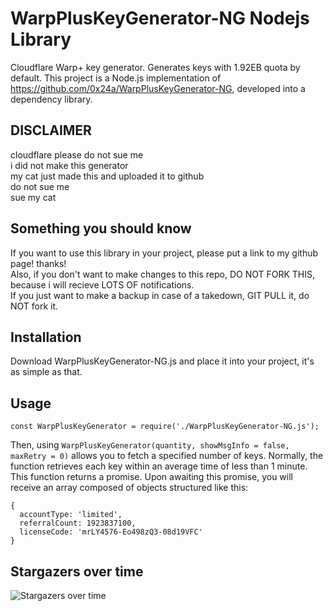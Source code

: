 ﻿# WarpPlusKeyGenerator-NG Nodejs Library
Cloudflare Warp+ key generator.
Generates keys with 1.92EB quota by default.
This project is a Node.js implementation of https://github.com/0x24a/WarpPlusKeyGenerator-NG, developed into a dependency library.

## DISCLAIMER
cloudflare please do not sue me  
i did not make this generator  
my cat just made this and uploaded it to github  
do not sue me  
sue my cat

## Something you should know
If you want to use this library in your project, please put a link to my github page! thanks!  
Also, if you don't want to make changes to this repo, DO NOT FORK THIS, because i will recieve LOTS OF notifications.  
If you just want to make a backup in case of a takedown, GIT PULL it, do NOT fork it.

## Installation
Download WarpPlusKeyGenerator-NG.js and place it into your project, it's as simple as that.

## Usage
```
const WarpPlusKeyGenerator = require('./WarpPlusKeyGenerator-NG.js');
```

Then, using `WarpPlusKeyGenerator(quantity, showMsgInfo = false, maxRetry = 0)` allows you to fetch a specified number of keys. Normally, the function retrieves each key within an average time of less than 1 minute. This function returns a promise. Upon awaiting this promise, you will receive an array composed of objects structured like this:

```
{
  accountType: 'limited',
  referralCount: 1923837100,
  licenseCode: 'mrLY4576-Eo498zQ3-08d19VFC'
}
```

## Stargazers over time
![Stargazers over time](https://starchart.cc/cmd1152/WarpPlusKeyGenerator-NG-lib.svg?variant=adaptive)